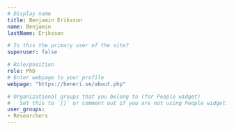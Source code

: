 ```yaml
---
# Display name
title: Benjamin Eriksson
name: Benjamin
lastName: Eriksson

# Is this the primary user of the site?
superuser: false

# Role/position
role: PhD
# Enter webpage to your profile
webpage: "https://beneri.se/about.php"

# Organizational groups that you belong to (for People widget)
#   Set this to `[]` or comment out if you are not using People widget.
user_groups:
- Researchers
---
```

